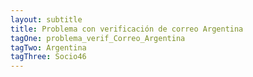 ```yaml
---
layout: subtitle
title: Problema con verificación de correo Argentina
tagOne: problema_verif_Correo_Argentina
tagTwo: Argentina
tagThree: Socio46
---
```

